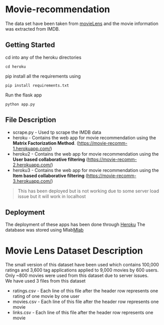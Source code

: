 # Movie-recommendation
The data set have been taken from [movieLens](http://files.grouplens.org/datasets/movielens/ml-latest-small.zip) and the movie information was extracted from IMDB.

## Getting Started
cd into any of the heroku directories
```
cd heroku
```
pip install all the requirements using 
```
pip install requirements.txt
```
Run the flask app
```
python app.py
```

## File Description
* scrape.py - Used tp scrape the IMDB data
* heroku - Contains the web app for movie recommendation using the **Matrix Factorization Method**. (https://movie-recomm-1.herokuapp.com/)
* heroku2 - Contains the web app for movie recommendation using the **User based collaborative filtering** (https://movie-recomm-2.herokuapp.com/)
* heroku3 - Contains the web app for movie recommendation using the **Item based collaborative filtering** (https://movie-recomm-3.herokuapp.com/) 
>This has been deployed but is not working due to some server load issue but it will work in localhost

## Deployment
The deployment of these apps has been done through [Heroku](https://signup.heroku.com/?c=7013A000000ib1xQAA&gclid=CjwKCAiA45njBRBwEiwASnZT5zB0BVGD6Y2OAPoLZpdVsn3tqrPG5Bop1k6u9Ooxst7c9dUG3ae0lhoCkx8QAvD_BwE)
The database was stored using Mlab[Mlab](https://mlab.com/)

# Movie Lens Dataset Description

The small version of this dataset have been used which contains 100,000 ratings and 3,600 tag applications applied to 9,000 movies by 600 users.<br>
Only ~800 movies were used from this dataset due to server issues.<br>
We have used 3 files from this dataset

* ratings.csv - Each line of this file after the header row represents one rating of one movie by one user
* movies.csv -  Each line of this file after the header row represents one movie
* links.csv - Each line of this file after the header row represents one movie

